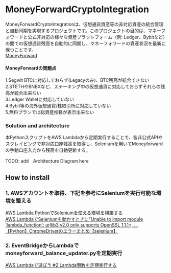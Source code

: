 # MoneyForwardCryptoIntegration
MoneyForwardCryptoIntegrationは、仮想通貨資産等の非対応資産の統合管理と自動同期を実現するプロジェクトです。このプロジェクトの目的は、マネーフォワードと公式非対応の様々な資産プラットフォーム（例: Ledger、Bybitなど）の間での仮想通貨残高を自動的に同期し、マネーフォワードの資産状況を最新に保つことです。<br>
[MoneyForward](https://moneyforward.com/)

#### MoneyForwardの問題点<br>
1.Segwit BTCに対応しておらず(Legacyのみ)、BTC残高が統合できない<br>
2.STETHやBNBXなど、ステーキング中の仮想通貨に対応しておらずそれらの残高が統合出来ない<br>
3.Ledger Walletに対応していない<br>
4.Bybit等の海外仮想通貨/株取引所に対応していない<br>
5.無料プランでは総資産推移が表示出来ない

### Solution and architecture<br>
本PythonスクリプトをAWS Lambdaから定期実行することで、各非公式APIやスクレイピングで非対応口座残高を取得し、Seleniumを用いてMoneyforwardの手動口座入力から残高を自動更新する。<br>

TODO: add　Architecture Diagram here

 ## How to install
 ### 1. AWSアカウントを取得、下記を参考にSeleniumを実行可能な環境を整える
 [AWS Lambda PythonでSeleniumを使える環境を構築する]( https://dev.classmethod.jp/articles/aws-lambda-python-selenium-make-env/)<br>
[AWS LambdaでSeleniumを動かすときに"Unable to import module 'lambda_function': urllib3 v2.0 only supports OpenSSL 1.1.1+, …](https://qiita.com/wonderland90th/items/a54fa021882ec3c080e3)<br>
[【Python】ChromeDriverのエラーまとめ【selenium】](https://sushiringblog.com/chromedriver-error#index_id1)

### 2. EventBridgeからLambdaでmoneyforward_balance_updater.pyを定期実行
[AWS Lambdaで遊ぼう #2 Lambda関数を定期実行する](https://www.benjamin.co.jp/blog/technologies/lambda-2-eventbridge/)
